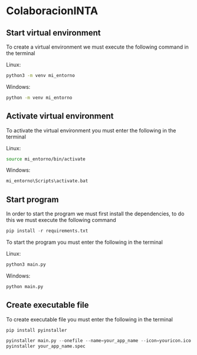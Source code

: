# ColaboracionINTA

<!-- poner en ingles -->

## Start virtual environment

To create a virtual environment we must execute the following command in the terminal

Linux:

```bash
python3 -m venv mi_entorno
```

Windows:

```cmd
python -m venv mi_entorno
```

## Activate virtual environment  
To activate the virtual environment you must enter the following in the terminal

Linux:

```bash
source mi_entorno/bin/activate
```

Windows:

```cmd
mi_entorno\Scripts\activate.bat
```

## Start program

In order to start the program we must first install the dependencies, to do this we must execute the following command

```python
pip install -r requirements.txt
```

To start the program you must enter the following in the terminal

Linux:

```bash
python3 main.py
```

Windows:
```cmd
python main.py
```

## Create executable file

To create executable file you must enter the following in the terminal

```python
pip install pyinstaller

pyinstaller main.py --onefile --name=your_app_name --icon=youricon.ico
pyinstaller your_app_name.spec
```
